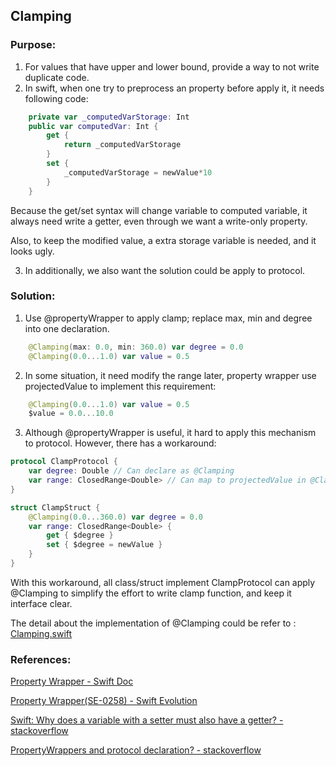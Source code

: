 ## Clamping

### Purpose:
1. For values that have upper and lower bound, provide a way to not write duplicate code.
2. In swift, when one try to preprocess an property before apply it, it needs following code:
```swift
    private var _computedVarStorage: Int
    public var computedVar: Int {
        get {
            return _computedVarStorage
        }
        set {
            _computedVarStorage = newValue*10
        }
    }
```
Because the get/set syntax will change variable to computed variable, it always need write a getter, even through we want a write-only property.

Also, to keep the modified value, a extra storage variable is needed, and it looks ugly.

3. In additionally, we also want the solution could be apply to protocol.

### Solution:
1. Use @propertyWrapper to apply clamp; replace max, min and degree into one declaration.
```swift
    @Clamping(max: 0.0, min: 360.0) var degree = 0.0
    @Clamping(0.0...1.0) var value = 0.5
```
2. In some situation, it need modify the range later, property wrapper use projectedValue to implement this requirement:
```swift
    @Clamping(0.0...1.0) var value = 0.5
    $value = 0.0...10.0
```
3. Although @propertyWrapper is useful, it hard to apply this mechanism to protocol. However, there has a workaround:
```swift
protocol ClampProtocol {
    var degree: Double // Can declare as @Clamping
    var range: ClosedRange<Double> // Can map to projectedValue in @Clamping
}

struct ClampStruct {
    @Clamping(0.0...360.0) var degree = 0.0
    var range: ClosedRange<Double> {
        get { $degree }
        set { $degree = newValue }
    }
}
```
 With this workaround, all class/struct implement ClampProtocol can apply @Clamping to simplify the effort to write clamp function, and keep it interface clear.

The detail about the implementation of @Clamping could be refer to :  [Clamping.swift](Clamping.swift)

### References:

[Property Wrapper - Swift Doc](https://docs.swift.org/swift-book/LanguageGuide/Properties.html#ID617)

[Property Wrapper(SE-0258) - Swift Evolution](https://github.com/apple/swift-evolution/blob/master/proposals/0258-property-wrappers.md)

[Swift: Why does a variable with a setter must also have a getter? - stackoverflow](https://stackoverflow.com/a/34677538/505763)

[PropertyWrappers and protocol declaration? - stackoverflow](https://stackoverflow.com/a/57657870/505763)
